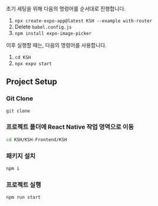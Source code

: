 초기 세팅을 위해 다음의 명령어를 순서대로 진행합니다.

1. `npx create-expo-app@latest KSH --example with-router`
2. Delete `babel.config.js`
3. `npm install expo-image-picker`

이후 실행할 때는, 다음의 명령어를 사용합니다.

1. `cd KSH`
2. `npx expo start`

## Project Setup

### Git Clone

```bash
git clone 
```

### 프로젝트 폴더에 React Native 작업 영역으로 이동

```bash
cd KSH/KSH-Frontend/KSH
```

### 패키지 설치

```bash
npm i
```

### 프로젝트 실행

```bash
npm run start
```
